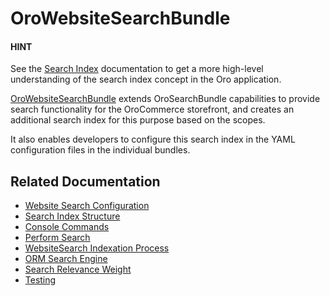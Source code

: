 <a id="bundle-docs-commerce-website-search-bundle"></a>

# OroWebsiteSearchBundle

#### HINT
See the [Search Index](../../../backend/architecture/tech-stack/search/index.md#search-index-overview) documentation to get a more high-level understanding of the search index concept in the Oro application.

<a href="https://github.com/oroinc/orocommerce/tree/5.1/src/Oro/Bundle/WebsiteSearchBundle" target="_blank">OroWebsiteSearchBundle</a> extends OroSearchBundle capabilities to provide search functionality for the OroCommerce storefront, and creates an additional search index for this purpose based on the scopes.

It also enables developers to configure this search index in the YAML configuration files in the individual bundles.

## Related Documentation

* [Website Search Configuration](configuration.md)
* [Search Index Structure](index-structure.md)
* [Console Commands](console-commands.md)
* [Perform Search](search.md)
* [WebsiteSearch Indexation Process](indexation.md)
* [ORM Search Engine](orm-engine.md)
* [Search Relevance Weight](relevance-weight.md)
* [Testing](testing.md)

<!-- Frontend -->
